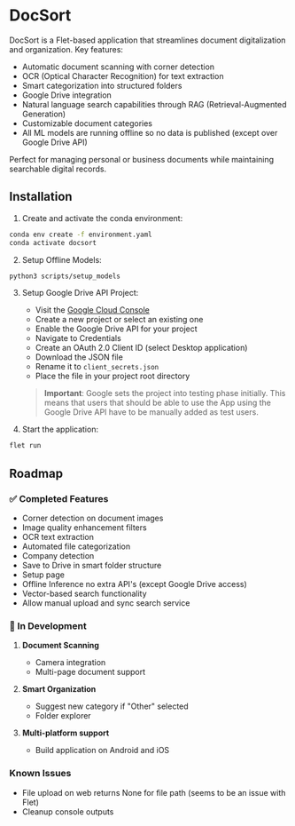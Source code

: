 # DocSort
DocSort is a Flet-based application that streamlines document digitalization and organization. Key features:

- Automatic document scanning with corner detection
- OCR (Optical Character Recognition) for text extraction
- Smart categorization into structured folders
- Google Drive integration
- Natural language search capabilities through RAG (Retrieval-Augmented Generation)
- Customizable document categories
- All ML models are running offline so no data is published (except over Google Drive API)

Perfect for managing personal or business documents while maintaining searchable digital records.
## Installation

1. Create and activate the conda environment:
```bash
conda env create -f environment.yaml
conda activate docsort
```

2. Setup Offline Models:
 ```bash
python3 scripts/setup_models
```

3. Setup Google Drive API Project:
    - Visit the [Google Cloud Console](https://console.cloud.google.com/)
    - Create a new project or select an existing one
    - Enable the Google Drive API for your project
    - Navigate to Credentials
    - Create an OAuth 2.0 Client ID (select Desktop application)
    - Download the JSON file
    - Rename it to `client_secrets.json`
    - Place the file in your project root directory
    > **Important**: Google sets the project into testing phase initially. This means that users that should be able to use the App using the Google Drive API have to be manually added as test users.

3. Start the application:
```bash
flet run
```


## Roadmap

### ✅ Completed Features
- Corner detection on document images
- Image quality enhancement filters
- OCR text extraction
- Automated file categorization
- Company detection
- Save to Drive in smart folder structure
- Setup page
- Offline Inference no extra API's (except Google Drive access)
- Vector-based search functionality
- Allow manual upload and sync search service

### 🚧 In Development
1. **Document Scanning**
    - Camera integration
    - Multi-page document support

2. **Smart Organization**
    - Suggest new category if "Other" selected
    - Folder explorer

3. **Multi-platform support**
    - Build application on Android and iOS


### Known Issues
- File upload on web returns None for file path (seems to be an issue with Flet)
- Cleanup console outputs
